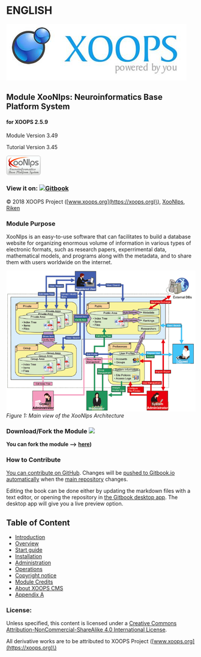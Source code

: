 # ENGLISH

![](../.gitbook/assets/logoxoops%20%281%29.jpg)

## Module XooNIps: Neuroinformatics Base Platform System

#### for XOOPS 2.5.9

Module Version 3.49

Tutorial Version 3.45

![](../.gitbook/assets/logomodule.png)

### View it on: [![Gitbook](https://xoops.org/images/logoGitbookSmall.png)](https://www.gitbook.com/book/xoops/xoonips-tutorial/)

© 2018 XOOPS Project \([www.xoops.org](https://xoops.org)\), [XooNIps](http://xoonips.osdn.jp/), [Riken](http://www.riken.jp/)

### Module Purpose

XooNIps is an easy-to-use software that can facilitates to build a database website for organizing enormous volume of information in various types of electronic formats, such as research papers, experrimental data, mathematical models, and programs along with the metadata, and to share them with users worldwide on the internet.

![](../.gitbook/assets/image001.png) _Figure 1: Main view of the XooNIps Architecture_

### Download/Fork the Module ![](https://xoops.org/images/forkit.png)

**You can fork the module --&gt;** [**here**](https://github.com/XoopsModules25x/xcl-module-xoonips)**\)**

### How to Contribute

[You can contribute on GitHub](https://github.com/XoopsDocs/XXX-tutorial). Changes will be [pushed to Gitbook.io automatically](https://www.gitbook.com/book/xoops/xoonips-tutorial/activity) when the [main repository](https://github.com/XoopsDocs/xoonips-tutorial) changes.

Editing the book can be done either by updating the markdown files with a text editor, or opening the repository in [the Gitbook desktop app](https://github.com/GitbookIO/editor/blob/master/README.md). The desktop app will give you a live preview option.

## Table of Content

* [Introduction](https://github.com/XoopsDocs/xoonips-tutorial/tree/b212e31226a6e7cba442f80b219f598c12991c7a/en/book/0introduction.md)
* [Overview](1overview/)
* [Start guide](2startguide/)
* [Installation](3installation/)
* [Administration](4admin/)
* [Operations](5operations/)
* [Copyright notice](6copyright.md)
* [Module Credits](https://github.com/XoopsDocs/xoonips-tutorial/tree/b212e31226a6e7cba442f80b219f598c12991c7a/en/book/9credits.md)
* [About XOOPS CMS](https://github.com/XoopsDocs/xoonips-tutorial/tree/b212e31226a6e7cba442f80b219f598c12991c7a/en/book/10aboutxoops.md)
* [Appendix A](https://github.com/XoopsDocs/xoonips-tutorial/tree/b212e31226a6e7cba442f80b219f598c12991c7a/en/a.md)

### License:

  
Unless specified, this content is licensed under a [Creative Commons Attribution-NonCommercial-ShareAlike 4.0 International License](http://creativecommons.org/licenses/by-nc-sa/4.0/).

All derivative works are to be attributed to XOOPS Project \([www.xoops.org](https://xoops.org)\)

